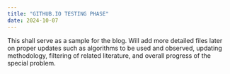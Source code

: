 ```yaml
---
title: "GITHUB.IO TESTING PHASE"
date: 2024-10-07
---
```


This shall serve as a sample for the blog. Will add more detailed files later on proper updates such as algorithms to be used and observed, 
updating methodology, filtering of related literature, and overall progress of the special problem.
